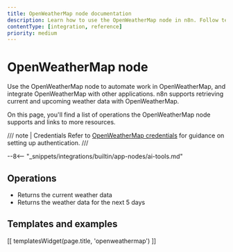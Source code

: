 ```yaml
---
title: OpenWeatherMap node documentation
description: Learn how to use the OpenWeatherMap node in n8n. Follow technical documentation to integrate OpenWeatherMap node into your workflows.
contentType: [integration, reference]
priority: medium
---
```


# OpenWeatherMap node

Use the OpenWeatherMap node to automate work in OpenWeatherMap, and integrate OpenWeatherMap with other applications. n8n supports retrieving current and upcoming weather data with OpenWeatherMap.

On this page, you'll find a list of operations the OpenWeatherMap node supports and links to more resources.

/// note | Credentials
Refer to [OpenWeatherMap credentials](/integrations/builtin/credentials/openweathermap.md) for guidance on setting up authentication. 
///

--8<-- "_snippets/integrations/builtin/app-nodes/ai-tools.md"

## Operations

* Returns the current weather data
* Returns the weather data for the next 5 days

## Templates and examples

<!-- see https://www.notion.so/n8n/Pull-in-templates-for-the-integrations-pages-37c716837b804d30a33b47475f6e3780 -->
[[ templatesWidget(page.title, 'openweathermap') ]]
